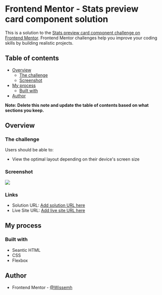 # Frontend Mentor - Stats preview card component solution

This is a solution to the [Stats preview card component challenge on Frontend Mentor](https://www.frontendmentor.io/challenges/stats-preview-card-component-8JqbgoU62). Frontend Mentor challenges help you improve your coding skills by building realistic projects. 

## Table of contents

- [Overview](#overview)
  - [The challenge](#the-challenge)
  - [Screenshot](#screenshot)
- [My process](#my-process)
  - [Built with](#built-with)
- [Author](#author)

**Note: Delete this note and update the table of contents based on what sections you keep.**

## Overview

### The challenge

Users should be able to:

- View the optimal layout depending on their device's screen size

### Screenshot

![](./screenshot-desktop-version)


### Links

- Solution URL: [Add solution URL here](https://github.com/Wissemh/stats-preview-card-component)
- Live Site URL: [Add live site URL here](https://wissemh.github.io/stats-preview-card-component/)

## My process

### Built with

- Seantic HTML
- CSS 
- Flexbox



## Author

- Frontend Mentor - [@Wissemh](https://www.frontendmentor.io/profile/Wissemh)
